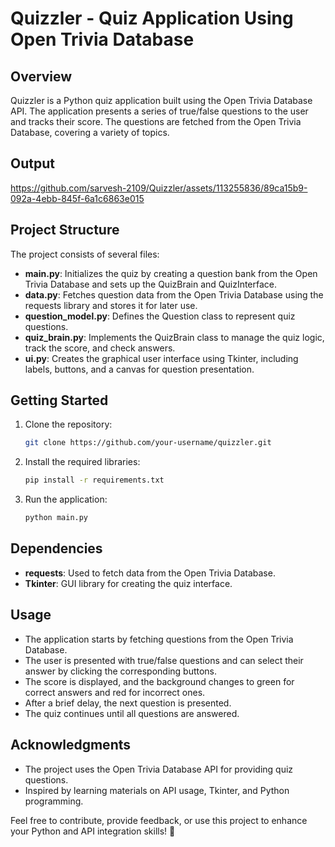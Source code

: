 # Quizzler - Quiz Application Using Open Trivia Database

## Overview

Quizzler is a Python quiz application built using the Open Trivia Database API. The application presents a series of true/false questions to the user and tracks their score. The questions are fetched from the Open Trivia Database, covering a variety of topics.

## Output


https://github.com/sarvesh-2109/Quizzler/assets/113255836/89ca15b9-092a-4ebb-845f-6a1c6863e015



## Project Structure

The project consists of several files:

- **main.py**: Initializes the quiz by creating a question bank from the Open Trivia Database and sets up the QuizBrain and QuizInterface.
- **data.py**: Fetches question data from the Open Trivia Database using the requests library and stores it for later use.
- **question_model.py**: Defines the Question class to represent quiz questions.
- **quiz_brain.py**: Implements the QuizBrain class to manage the quiz logic, track the score, and check answers.
- **ui.py**: Creates the graphical user interface using Tkinter, including labels, buttons, and a canvas for question presentation.

## Getting Started

1. Clone the repository:

   ```bash
   git clone https://github.com/your-username/quizzler.git
   ```

2. Install the required libraries:

   ```bash
   pip install -r requirements.txt
   ```

3. Run the application:

   ```bash
   python main.py
   ```

## Dependencies

- **requests**: Used to fetch data from the Open Trivia Database.
- **Tkinter**: GUI library for creating the quiz interface.

## Usage

- The application starts by fetching questions from the Open Trivia Database.
- The user is presented with true/false questions and can select their answer by clicking the corresponding buttons.
- The score is displayed, and the background changes to green for correct answers and red for incorrect ones.
- After a brief delay, the next question is presented.
- The quiz continues until all questions are answered.

## Acknowledgments

- The project uses the Open Trivia Database API for providing quiz questions.
- Inspired by learning materials on API usage, Tkinter, and Python programming.

Feel free to contribute, provide feedback, or use this project to enhance your Python and API integration skills! 🚀
